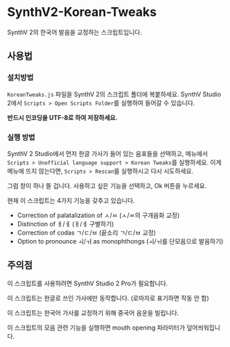 # SynthV2-Korean-Tweaks
SynthV 2의 한국어 발음을 교정하는 스크립트입니다.

## 사용법

### 설치방법
`KoreanTweaks.js` 파일을 SynthV 2의 스크립트 폴더에 복붙하세요. SynthV Studio 2에서 `Scripts > Open Scripts Folder`를 실행하여 들어갈 수 있습니다.

**반드시 인코딩을 UTF-8로 하여 저장하세요.**

### 실행 방법
SynthV 2 Studio에서 먼저 한글 가사가 들어 있는 음표들을 선택하고, 메뉴에서 `Scripts > Unofficial language support > Korean Tweaks`를 실행하세요. 이게 메뉴에 뜨지 않는다면, `Scripts > Rescan`를 실행하시고 다시 시도하세요. 

그럼 창이 하나 뜰 겁니다. 사용하고 싶은 기능을 선택하고, Ok 버튼을 누르세요.

현재 이 스크립트는 4가지 기능을 갖추고 있습니다.
 * Correction of palatalization of ㅅ/ㅆ (ㅅ/ㅆ의 구개음화 교정)
 * Distinction of ㅐ/ㅔ (ㅐ/ㅔ 구별하기)
 * Correction of codas ㄱ/ㄷ/ㅂ (끝소리 ㄱ/ㄷ/ㅂ 교정)
 * Option to pronounce ㅚ/ㅟ as monophthongs (ㅚ/ㅟ를 단모음으로 발음하기)

## 주의점
이 스크립트를 사용하려면 SynthV Studio 2 Pro가 필요합니다.

이 스크립트는 한글로 쓰인 가사에만 동작합니다. (로마자로 표기하면 작동 안 함)

이 스크립트는 한국어 가사를 교정하기 위해 중국어 음운을 빌립니다.

이 스크립트의 모음 관련 기능을 실행하면 mouth opening 파라미터가 덮어씌워집니다.
